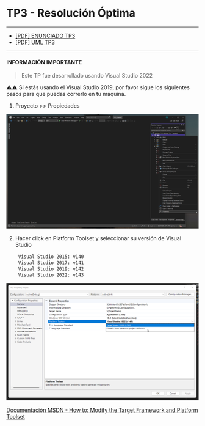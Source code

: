 # TP3 - Resolución Óptima 
---

- [[PDF] ENUNCIADO TP3]([ENUNCIADO]%20TP3%20LP1%20-%202022.pdf)
- [[PDF] UML TP3]([UML]%20TP3.pdf)

---
#### INFORMACIÓN IMPORTANTE
> Este TP fue desarrollado usando Visual Studio 2022

⚠️⚠️ Si estás usando el Visual Studio 2019, por favor sigue los siguientes pasos para que puedas correrlo en tu máquina.

1. Proyecto >> Propiedades

![step1](tutorial/step1.png)

2. Hacer click en Platform Toolset y seleccionar su versión de Visual Studio

        Visual Studio 2015: v140
        Visual Studio 2017: v141
        Visual Studio 2019: v142
        Visual Studio 2022: v143
    
![step2](tutorial/step2.png)

[Documentación MSDN - How to: Modify the Target Framework and Platform Toolset](https://docs.microsoft.com/en-us/cpp/build/how-to-modify-the-target-framework-and-platform-toolset?view=msvc-170)
